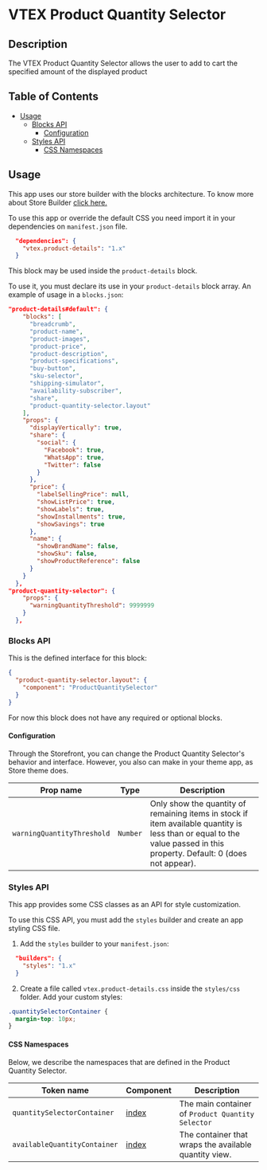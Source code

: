 # VTEX Product Quantity Selector

## Description

The VTEX Product Quantity Selector allows the user to add to cart the specified amount of the displayed product

## Table of Contents

- [Usage](#usage)
  - [Blocks API](#blocks-api)
    - [Configuration](#configuration)
  - [Styles API](#styles-api)
    - [CSS Namespaces](#css-namespaces)

## Usage

This app uses our store builder with the blocks architecture. To know more about Store Builder [click here.](https://help.vtex.com/en/tutorial/understanding-storebuilder-and-stylesbuilder#structuring-and-configuring-our-store-with-object-object)

To use this app or override the default CSS you need import it in your dependencies on `manifest.json` file.

```json
  "dependencies": {
    "vtex.product-details": "1.x"
  }
```

This block may be used inside the `product-details` block.

To use it, you must declare its use in your `product-details` block array. An example of usage in a `blocks.json`:

```json
"product-details#default": {
    "blocks": [
      "breadcrumb",
      "product-name",
      "product-images",
      "product-price",
      "product-description",
      "product-specifications",
      "buy-button",
      "sku-selector",
      "shipping-simulator",
      "availability-subscriber",
      "share",
      "product-quantity-selector.layout"
    ],
    "props": {
      "displayVertically": true,
      "share": {
        "social": {
          "Facebook": true,
          "WhatsApp": true,
          "Twitter": false
        }
      },
      "price": {
        "labelSellingPrice": null,
        "showListPrice": true,
        "showLabels": true,
        "showInstallments": true,
        "showSavings": true
      },
      "name": {
        "showBrandName": false,
        "showSku": false,
        "showProductReference": false
      }
    }
  },
"product-quantity-selector": {
    "props": {
      "warningQuantityThreshold": 9999999
    }
  },
```

### Blocks API

This is the defined interface for this block:

```json
{
  "product-quantity-selector.layout": {
    "component": "ProductQuantitySelector"
  }
}
```

For now this block does not have any required or optional blocks.

#### Configuration

Through the Storefront, you can change the Product Quantity Selector's behavior and interface. However, you also can make in your theme app, as Store theme does.

| Prop name           | Type      | Description                                                                                 |
| ------------------- | --------- | ------------------------------------------------------------------------------------------- |
| `warningQuantityThreshold`     | `Number` | Only show the quantity of remaining items in stock if item available quantity is less than or equal to the value passed in this property. Default: 0 (does not appear).    |

### Styles API

This app provides some CSS classes as an API for style customization.

To use this CSS API, you must add the `styles` builder and create an app styling CSS file.

1. Add the `styles` builder to your `manifest.json`:

```json
  "builders": {
    "styles": "1.x"
  }
```

2. Create a file called `vtex.product-details.css` inside the `styles/css` folder. Add your custom styles:

```css
.quantitySelectorContainer {
  margin-top: 10px;
}
```

#### CSS Namespaces

Below, we describe the namespaces that are defined in the Product Quantity Selector.

| Token name                 | Component                                                                                                                                                                                                                                                                                                                                                                     | Description                                                   |
| -------------------------- | ----------------------------------------------------------------------------------------------------------------------------------------------------------------------------------------------------------------------------------------------------------------------------------------------------------------------------------------------------------------------------- | ------------------------------------------------------------- |
| `quantitySelectorContainer`                | [index](https://github.com/vtex-apps/product-details/blob/master/react/components/ProductQuantitySelector/index.js) | The main container of `Product Quantity Selector`                        |
| `availableQuantityContainer`                | [index](https://github.com/vtex-apps/product-details/blob/master/react/components/ProductQuantitySelector/index.js) | The container that wraps the available quantity view.                        |